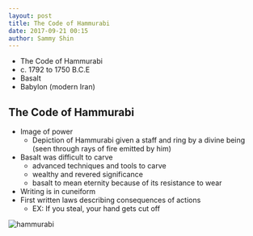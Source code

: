```yaml
---
layout: post
title: The Code of Hammurabi
date: 2017-09-21 00:15
author: Sammy Shin
---
```


* The Code of Hammurabi
* c. 1792 to 1750 B.C.E
* Basalt
* Babylon (modern Iran)

## The Code of Hammurabi
* Image of power
  * Depiction of Hammurabi given a staff and ring by a divine being (seen through rays of fire emitted by him)
* Basalt was difficult to carve
  * advanced techniques and tools to carve
  * wealthy and revered significance
  * basalt to mean eternity because of its resistance to wear
* Writing is in cuneiform
* First written laws describing consequences of actions
  * EX: If you steal, your hand gets cut off

![hammurabi]

[hammurabi]: https://upload.wikimedia.org/wikipedia/commons/e/e5/Milkau_Oberer_Teil_der_Stele_mit_dem_Text_von_Hammurapis_Gesetzescode_369-2.png
